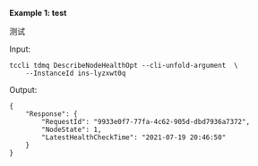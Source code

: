 **Example 1: test**

测试

Input: 

```
tccli tdmq DescribeNodeHealthOpt --cli-unfold-argument  \
    --InstanceId ins-lyzxwt0q
```

Output: 
```
{
    "Response": {
        "RequestId": "9933e0f7-77fa-4c62-905d-dbd7936a7372",
        "NodeState": 1,
        "LatestHealthCheckTime": "2021-07-19 20:46:50"
    }
}
```

